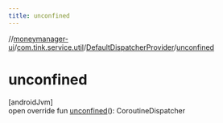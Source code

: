 ```yaml
---
title: unconfined
---
```

//[moneymanager-ui](../../../index.html)/[com.tink.service.util](../index.html)/[DefaultDispatcherProvider](index.html)/[unconfined](unconfined.html)



# unconfined



[androidJvm]\
open override fun [unconfined](unconfined.html)(): CoroutineDispatcher





